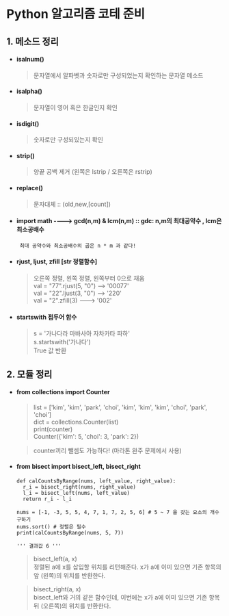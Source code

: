 # Python 알고리즘 코테 준비

## 1. 메소드 정리 

- #### isalnum()
  >문자열에서 알파벳과 숫자로만 구성되었는지 확인하는 문자열 메소드

- #### isalpha()
  > 문자열이 영어 혹은 한글인지 확인

- #### isdigit()
  > 숫자로만 구성되있는지 확인 

- #### strip()
  >양끝 공백 제거 (왼쪽은 lstrip / 오른쪽은 rstrip)

- #### replace()
  > 문자대체 :: (old,new,[count])

* #### import math ----> gcd(n,m) & lcm(n,m)   :: gdc: n,m의 최대공약수 , lcm은 최소공배수         
       최대 공약수와 최소공배수의 곱은 n * m 과 같다! 

* #### rjust, ljust, zfill     [str 정렬함수]
  > 오른쪽 정렬, 왼쪽 정렬, 왼쪽부터 0으로 채움    
  > val = "77".rjust(5, "0") --> '00077'    
  > val = "22".ljust(3, "0") --> '220'    
  > val = "2".zfill(3) ---> '002'

* #### startswith 접두어 함수
  > s = '가나다라 마바사아 자차카타 파하'    
  > s.startswith('가나다')    
  > True 값 반환 


## 2. 모듈 정리
- #### from collections import Counter
  > list = ['kim', 'kim', 'park', 'choi', 'kim', 'kim', 'kim', 'choi', 'park', 'choi']    
  dict = collections.Counter(list)   
  print(counter)   
  Counter({'kim': 5, 'choi': 3, 'park': 2})   
  
  > counter끼리 뺄셈도 가능하다! (마라톤 완주 문제에서 사용) 


- #### from bisect import bisect_left, bisect_right
   ```
   def calCountsByRange(nums, left_value, right_value): 
     r_i = bisect_right(nums, right_value) 
     l_i = bisect_left(nums, left_value) 
     return r_i - l_i 
     
   nums = [-1, -3, 5, 5, 4, 7, 1, 7, 2, 5, 6] # 5 ~ 7 을 갖는 요소의 개수 구하기 
   nums.sort() # 정렬은 필수 
   print(calCountsByRange(nums, 5, 7)) 
   
   ''' 결과값 6 '''
   ```
   > bisect_left(a, x)    
   정렬된 a에 x를 삽입할 위치를 리턴해준다. x가 a에 이미 있으면 기존 항목의 앞 (왼쪽)의 위치를 반환한다.

  > bisect_right(a, x)    
  bisect_left와 거의 같은 함수인데, 이번에는 x가 a에 이미 있으면 기존 항목 뒤 (오른쪽)의 위치를 반환한다.
  
 


